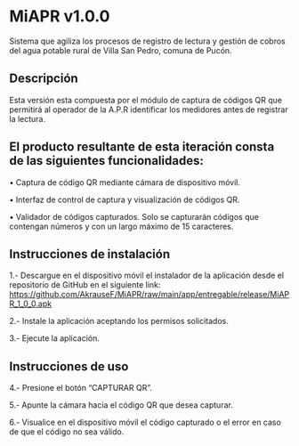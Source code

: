 # MiAPR v1.0.0
Sistema que agiliza los procesos de registro de lectura y gestión de cobros del agua potable rural de Villa San Pedro, comuna de Pucón.

## Descripción
Esta versión esta compuesta por el módulo de captura de códigos QR que permitirá al operador de la A.P.R identificar los medidores antes de registrar la lectura.

## El producto resultante de esta iteración consta de las siguientes funcionalidades:
•	Captura de código QR mediante cámara de dispositivo móvil.

•	Interfaz de control de captura y visualización de códigos QR.

•	Validador de códigos capturados. Solo se capturarán códigos que contengan números y con un largo máximo de 15 caracteres.

## Instrucciones de instalación
1.- Descargue en el dispositivo móvil el instalador de la aplicación desde el repositorio de GitHub en el siguiente link:   https://github.com/AkrauseF/MiAPR/raw/main/app/entregable/release/MiAPR_1_0_0.apk 

2.- Instale la aplicación aceptando los permisos solicitados.

3.- Ejecute la aplicación.

## Instrucciones de uso
4.- Presione el botón “CAPTURAR QR”.

5.- Apunte la cámara hacia el código QR que desea capturar.

6.- Visualice en el dispositivo móvil el código capturado o el error en caso de que el código no sea válido.



